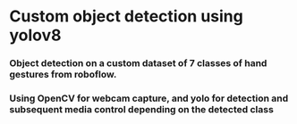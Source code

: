 # Custom object detection using yolov8
### Object detection on a custom dataset of 7 classes of hand gestures from roboflow.
### Using OpenCV for webcam capture, and yolo for detection and subsequent media control depending on the detected class

